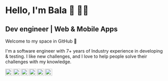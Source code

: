 # **Hello, I'm Bala 👋 🧑‍💻**

## Dev engineer | Web & Mobile Apps 

Welcome to my space in GitHub 🎉

I'm a software engineer with 7+ years of Industry experience in developing & testing. I like new challenges, and I love to help people solve their challenges with my knowledge.

<a href="https://www.linkedin.com/in/balabharathijayaraman" target="_blank">
  <img align="left" alt="LinkedIn Profile Link" width="22px" src="https://cdn.jsdelivr.net/npm/simple-icons@v3/icons/linkedin.svg" />
</a>
<a href="https://www.upwork.com/freelancers/~010ce9d10e7a61e23e" target="_blank">
  <img align="left" alt="Facebook Profile Link" width="22px" src="https://cdn.jsdelivr.net/npm/simple-icons@v3/icons/upwork.svg" />
</a>
<a href="mailto: balabharathi.jayaraman@gmail.com" target="_blank">
  <img align="left" alt="Mail me" width="22px" src="https://cdn.jsdelivr.net/npm/simple-icons@3.12.4/icons/gmail.svg" />
</a>
<a href="https://twitter.com/balabharathijay" target="_blank">
  <img align="left" alt="Twitter Profile Link" width="22px" src="https://cdn.jsdelivr.net/npm/simple-icons@v3/icons/twitter.svg" />
</a>
<a href="https://www.instagram.com/noicboy/" target="blank">
  <img align="left" alt="Facebook Profile Link" width="22px" src="https://cdn.jsdelivr.net/npm/simple-icons@v3/icons/instagram.svg" />
</a>
<a href="https://www.facebook.com/noisyboyelan" target="_blank">
  <img align="left" alt="Facebook Profile Link" width="22px" src="https://cdn.jsdelivr.net/npm/simple-icons@v3/icons/facebook.svg" />
</a>

